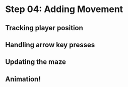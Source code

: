 # Step 04: Adding Movement

## Tracking player position

## Handling arrow key presses

## Updating the maze

## Animation!